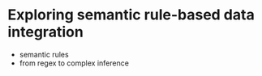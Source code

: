 # Exploring semantic rule-based data integration

- semantic rules
- from regex to complex inference